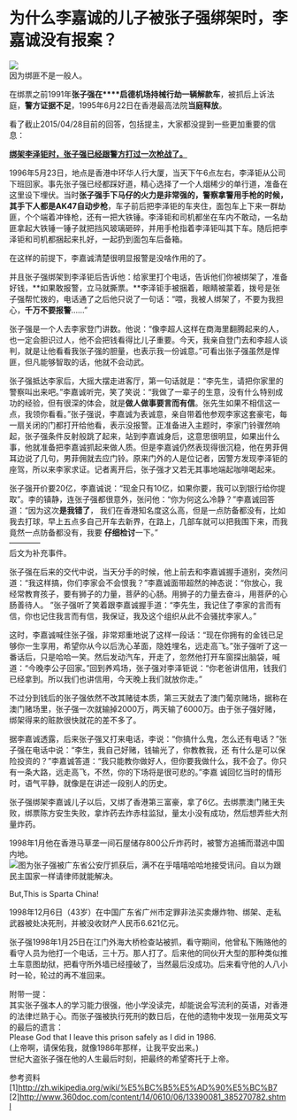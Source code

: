 # 为什么李嘉诚的儿子被张子强绑架时，李嘉诚没有报案？

![](https://pic3.zhimg.com/50/f348493e3038ebe8e28ba4b0ae286c1a_b.jpg)  
因为绑匪不是一般人。  

在绑票之前1991年**张子强在****启德机场持械行劫一辆解款车**，被抓后上诉法庭，**警方证据不足**，1995年6月22日在香港最高法院**当庭释放**。  

看了截止2015/04/28目前的回答，包括提主，大家都没提到一些更加重要的信息：  

**<u>绑架李泽钜时，张子强已经跟警方打过一次枪战了。</u>**  

1996年5月23日，地点是香港中环华人行大厦，当天下午6点左右，李泽钜从公司下班回家。事先张子强已经都踩好道，精心选择了一个人烟稀少的单行道，准备在这里设下埋伏。当时**张子强手下马仔的火力是非常强的，警察拿警用手枪的时候，其手下人都是AK47自动步枪**，车子前后把李泽钜的车夹住，面包车上下来一群劫匪，个个端着冲锋枪，还有一把大铁锤。李泽钜和司机都坐在车内不敢动，一名劫匪拿起大铁锤一锤子就把挡风玻璃砸碎，并用手枪指着李泽钜叫其下车。随后把李泽钜和司机都捆起来扎好，一起扔到面包车后备箱。  

在这样的前提下，李嘉诚清楚很明显报警是没啥作用的了。  

并且张子强绑架到李泽钜后告诉他：给家里打个电话，告诉他们你被绑架了，准备好钱，**如果敢报警，立马就撕票。**李泽钜手被捆着，眼睛被蒙着，拨号是张子强帮忙拨的，电话通了之后他只说了一句话：“喂，我被人绑架了，不要为我担心，**千万不要报警**……”  

张子强是一个人去李家登门讲数。他说：“像李超人这样在商海里翻腾起来的人，也一定会胆识过人，他不会把钱看得比儿子重要。今天，我亲自登门去和李超人谈判，就是让他看看我张子强的胆量，也表示我一份诚意。”可看出张子强虽然是悍匪，但凡能够智取的话，他就不会动武。  

张子强抵达李家后，大摇大摆走进客厅，第一句话就是：“李先生，请把你家里的警察叫出来吧。”李嘉诚听完，笑了笑说：“我做了一辈子的生意，没有什么特别成功的经验，但有很深的体会，就是**做人做事要言而有信**。张先生如果不相信这一点，我领你看看。”张子强说，李嘉诚为表诚意，亲自带着他参观李家这套豪宅，每一扇关闭的门都打开给他看，表示没报警。正准备进入主题时，李家门铃骤然响起，张子强条件反射般跳了起来，站到李嘉诚身后，这意思很明显，如果出什么事，他就准备把李嘉诚抓起来做人质。但是李嘉诚仍然表现得很沉稳，他在男菲佣耳边说了几句，男菲佣就去应门铃。原来门外的人是位记者，因警方发现李泽钜的座驾，所以来李家求证。记者离开后，张子强才又若无其事地端起咖啡喝起来。  

张子强开价要20亿，李嘉诚说：“现金只有10亿，如果你要，我可以到银行给你提取”。李的镇静，连张子强都很意外，张问他：“你为何这么冷静？”李嘉诚回答道：“因为这次**是我错了**， 我们在香港知名度这么高，但是一点防备都没有，比如我去打球，早上五点多自己开车去新界，在路上，几部车就可以把我围下来，而我竟然一点防备都没有，我要 **仔细检讨**一下。”  
————  
后文为补充事件。  

张子强在后来的交代中说，当天分手的时候，他上前去和李嘉诚握手道别，突然问道：“我这样搞，你们李家会不会恨我？”李嘉诚面带超然的神态说：“你放心，我经常教育孩子，要有狮子的力量，菩萨的心肠。用狮子的力量去奋斗，用菩萨的心肠善待人。 ”张子强听了笑着跟李嘉诚握手道：“李先生，我记住了李家的言而有信，你也记住我言而有信，我保证，我及这个组织从此不会骚扰李家人。”  

这时，李嘉诚喊住张子强，非常郑重地说了这样一段话：“现在你拥有的金钱已足够你一生享用，希望你从今以后洗心革面，隐姓埋名，远走高飞。”张子强听了这一番话后，只是哈哈一笑。然后发动汽车，开走了，忽然他打开车窗探出脑袋，喊道：“今晚李公子回家。”回到养鸡场，张子强对李泽钜说：“你老爸讲信用，钱我们已经拿到。所以我们也讲信用，今天晚上我们就放你走。”  

不过分到钱后的张子强依然不改其赌徒本质，第三天就去了澳门葡京赌场，据称在澳门赌场里，张子强一次就输掉2000万，两天输了6000万。由于张子强好赌，绑架得来的赃款很快就花的差不多了。  

据李嘉诚透露，后来张子强又打来电话，李说：“你搞什么鬼，怎么还有电话？”张子强在电话中说：“李生，我自己好赌，钱输光了，你教教我，还 有什么是可以保险投资的？”李嘉诚答道：“我只能教你做好人，但你要我做什么，我不会了。你只有一条大路，远走高飞，不然，你的下场将是很可悲的。”李嘉 诚回忆当时的情形时，语气平静，就像是在讲述一段别人的历史。  

张子强绑架李嘉诚儿子以后，又绑了香港第三富豪，拿了6亿。去绑票澳门赌王失败，绑票陈方安生失败，拿炸药去炸赤柱监狱，量太小没有成功，然后想弄些大剂量炸药。  

1998年1月他在香港马草垄一间石屋储存800公斤炸药时，被警方追捕而潜逃中国内地。  
![](https://pic2.zhimg.com/50/ba85b81c97d5155e6ee088e055dbda1a_b.jpg)图为张子强被广东省公安厅抓获后，满不在乎嘻嘻哈哈地接受讯问。自以为跟民主国家一样请律师就能解决。  

But,This is Sparta China!  

1998年12月6日（43岁）在中国广东省广州市定罪非法买卖爆炸物、绑架、走私武器被处决死刑，并被没收财产人民币6.621亿元。  

张子强1998年1月25日在江门外海大桥检查站被抓，看守期间，他曾私下贿赂他的看守人员为他打一个电话，三十万。那人打了。后来他的同伙开大型的那种类似推土车意图劫狱，把看守所外墙已经撞破了，当然最后没成功。后来看守他的人八小时一轮，轮过的再不准回来。  

附带一提：  
其实张子强本人的学习能力很强，他小学没读完，却能说会写流利的英语，对香港的法律烂熟于心。而张子强被执行死刑的数日后，在他的遗物中发现一张用英文写的最后的遗言：  
Please God that I leave this prison safely as I did in 1986.  
(上帝啊，请保佑我，就像1986年那样，让我平安出来。)  
世纪大盗张子强在他的人生最后时刻，把最终的希望寄托于上帝。  

参考资料  
[1][<span>http://</span><span>zh.wikipedia.org/wiki/%</span><span>E5%BC%B5%E5%AD%90%E5%BC%B7</span><span></span>](http://zh.wikipedia.org/wiki/%25E5%25BC%25B5%25E5%25AD%2590%25E5%25BC%25B7)  
[2][<span>http://www.</span><span>360doc.com/content/14/0</span><span>610/06/13390081_385270782.shtml</span><span></span>](http://www.360doc.com/content/14/0610/06/13390081_385270782.shtml)